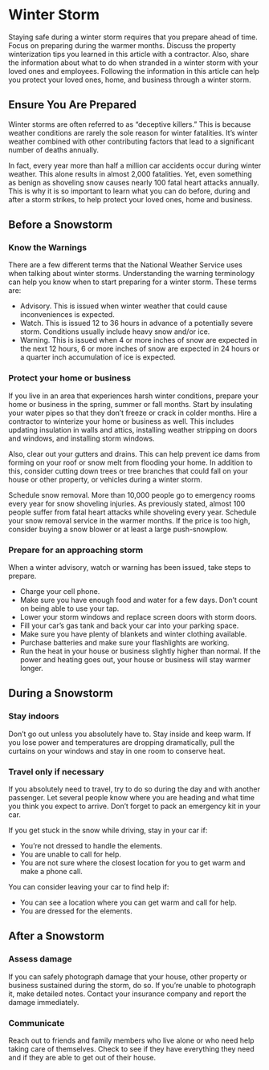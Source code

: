 # Winter Storm

Staying safe during a winter storm requires that you prepare ahead of time. Focus on preparing during the warmer months. Discuss the property winterization tips you learned in this article with a contractor. Also, share the information about what to do when stranded in a winter storm with your loved ones and employees. Following the information in this article can help you protect your loved ones, home, and business through a winter storm.

## Ensure You Are Prepared
Winter storms are often referred to as “deceptive killers.” This is because weather conditions are rarely the sole reason for winter fatalities. It’s winter weather combined with other contributing factors that lead to a significant number of deaths annually.
 
In fact, every year more than half a million car accidents occur during winter weather. This alone results in almost 2,000 fatalities. Yet, even something as benign as shoveling snow causes nearly 100 fatal heart attacks annually. This is why it is so important to learn what you can do before, during and after a storm strikes, to help protect your loved ones, home and business.
 
## Before a Snowstorm
### Know the Warnings
There are a few different terms that the National Weather Service uses when talking about winter storms. Understanding the warning terminology can help you know when to start preparing for a winter storm. These terms are:
 
* Advisory. This is issued when winter weather that could cause inconveniences is expected.
* Watch. This is issued 12 to 36 hours in advance of a potentially severe storm. Conditions usually include heavy snow and/or ice.
* Warning. This is issued when 4 or more inches of snow are expected in the next 12 hours, 6 or more inches of snow are expected in 24 hours or a quarter inch accumulation of ice is expected.

### Protect your home or business
If you live in an area that experiences harsh winter conditions, prepare your home or business in the spring, summer or fall months. Start by insulating your water pipes so that they don’t freeze or crack in colder months. Hire a contractor to winterize your home or business as well. This includes updating insulation in walls and attics, installing weather stripping on doors and windows, and installing storm windows.
 
Also, clear out your gutters and drains. This can help prevent ice dams from forming on your roof or snow melt from flooding your home. In addition to this, consider cutting down trees or tree branches that could fall on your house or other property, or vehicles during a winter storm.
 
Schedule snow removal. More than 10,000 people go to emergency rooms every year for snow shoveling injuries. As previously stated, almost 100 people suffer from fatal heart attacks while shoveling every year. Schedule your snow removal service in the warmer months. If the price is too high, consider buying a snow blower or at least a large push-snowplow.
 
### Prepare for an approaching storm
When a winter advisory, watch or warning has been issued, take steps to prepare.
 
* Charge your cell phone.
* Make sure you have enough food and water for a few days. Don’t count on being able to use your tap.
* Lower your storm windows and replace screen doors with storm doors.
* Fill your car’s gas tank and back your car into your parking space.
* Make sure you have plenty of blankets and winter clothing available.
* Purchase batteries and make sure your flashlights are working.
* Run the heat in your house or business slightly higher than normal. If the power and heating goes out, your house or business will stay warmer longer.


## During a Snowstorm
### Stay indoors

Don’t go out unless you absolutely have to. Stay inside and keep warm. If you lose power and temperatures are dropping dramatically, pull the curtains on your windows and stay in one room to conserve heat.
 
### Travel only if necessary

If you absolutely need to travel, try to do so during the day and with another passenger. Let several people know where you are heading and what time you think you expect to arrive. Don’t forget to pack an emergency kit in your car.
 
If you get stuck in the snow while driving, stay in your car if:
 
* You’re not dressed to handle the elements.
* You are unable to call for help.
* You are not sure where the closest location for you to get warm and make a phone call.

You can consider leaving your car to find help if:
 
* You can see a location where you can get warm and call for help.
* You are dressed for the elements.

## After a Snowstorm
### Assess damage
If you can safely photograph damage that your house, other property or business sustained during the storm, do so. If you’re unable to photograph it, make detailed notes. Contact your insurance company and report the damage immediately.
 
### Communicate
Reach out to friends and family members who live alone or who need help taking care of themselves. Check to see if they have everything they need and if they are able to get out of their house.